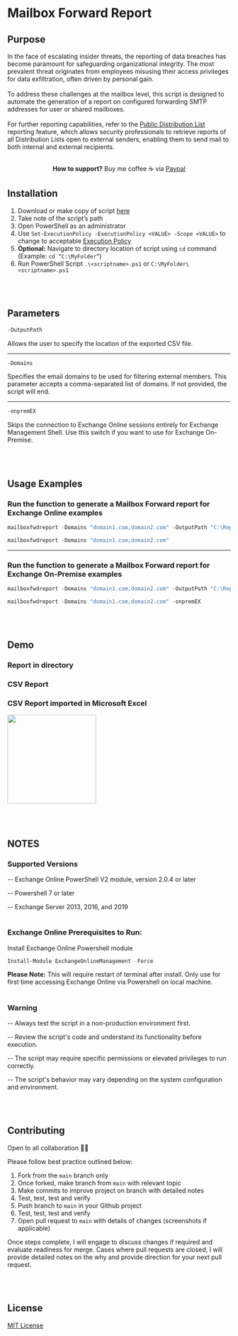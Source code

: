 # Mailbox Forward Report
## Purpose 

In the face of escalating insider threats, the reporting of data breaches has become paramount for safeguarding organizational integrity. The most prevalent threat originates from employees misusing their access privileges for data exfiltration, often driven by personal gain. 
<br></br>
To address these challenges at the mailbox level, this script is designed to automate the generation of a report on configured forwarding SMTP addresses for user or shared mailboxes.
<br></br>
For further reporting capabilities, refer to the [Public Distribution List](https://github.com/lev2pr0/publicDLreport) reporting feature, which allows security professionals to retrieve reports of all Distribution Lists open to external senders, enabling them to send mail to both internal and external recipients. 
<br></br>

<p align="center" 
 
 **How to support?** Buy me coffee ☕️ via [Paypal](https://www.paypal.com/donate/?business=E7G9HLW2WPV22&no_recurring=1&item_name=Empowering+all+to+achieve+success+through+technology.%0A&currency_code=USD)

</p>

## Installation

1. Download or make copy of script [here](https://github.com/lev2pr0/mailboxforwardreport/blob/main/mailboxfwdreport.ps1)
2. Take note of the script’s path
3. Open PowerShell as an administrator
4. Use ```Set-ExecutionPolicy -ExecutionPolicy <VALUE> -Scope <VALUE>``` to change to acceptable [Execution Policy](https://learn.microsoft.com/en-us/powershell/module/microsoft.powershell.security/set-executionpolicy?view=powershell-7.5#-executionpolicy)
5. **Optional:** Navigate to directory location of script using ```cd``` command (Example: ```cd “C:\MyFolder”```)
6. Run PowerShell Script ```.\<scriptname>.ps1``` or ```C:\MyFolder\<scriptname>.ps1```

<br></br>
## Parameters 

```powershell
-OutputPath
```
Allows the user to specify the location of the exported CSV file.

---

```powershell
-Domains
```
Specifies the email domains to be used for filtering external members. This parameter accepts a comma-separated list of domains. If not provided, the script will end. 

---

```powershell
-onpremEX
```
Skips the connection to Exchange Online sessions entirely for Exchange Management Shell. Use this switch if you want to use for Exchange On-Premise.

<br></br>
## Usage Examples

### Run the function to generate a Mailbox Forward report for Exchange Online examples
```powershell
mailboxfwdreport -Domains "domain1.com,domain2.com" -OutputPath "C:\Reports"
```
```powershell
mailboxfwdreport -Domains "domain1.com,domain2.com"
```

---

### Run the function to generate a Mailbox Forward report for Exchange On-Premise examples
```powershell
mailboxfwdreport -Domains "domain1.com,domain2.com" -OutputPath "C:\Reports" -onpremEX 
```
```powershell
mailboxfwdreport -Domains "domain1.com,domain2.com" -onpremEX
```

<br></br>
## Demo

### Report in directory

### CSV Report

### CSV Report imported in Microsoft Excel

<img src="https://media2.giphy.com/media/v1.Y2lkPTc5MGI3NjExOGlmcmhqeWZkejFnZHV3MnU2MTIxYjczNW9ldTJmdm1leDdsaXR4YyZlcD12MV9pbnRlcm5hbF9naWZfYnlfaWQmY3Q9Zw/vR1dPIYzQmkRzLZk2w/giphy.gif" width="200" height="200" />

<br></br>
## NOTES

### Supported Versions

-- Exchange Online PowerShell V2 module, version 2.0.4 or later

-- Powershell 7 or later

-- Exchange Server 2013, 2016, and 2019

#

### Exchange Online Prerequisites to Run: 

Install Exchange Online Powershell module
```powershell
Install-Module ExchangeOnlineManagement -Force
```
**Please Note:** This will require restart of terminal after install. Only use for first time accessing Exchange Online via Powershell on local machine.

#

### Warning
-- Always test the script in a non-production environment first.


-- Review the script's code and understand its functionality before execution.


-- The script may require specific permissions or elevated privileges to run correctly.


-- The script's behavior may vary depending on the system configuration and environment.

<br></br>
## Contributing

Open to all collaboration 🙏🏽

Please follow best practice outlined below:

1. Fork from the ```main``` branch only
2. Once forked, make branch from ```main``` with relevant topic
3. Make commits to improve project on branch with detailed notes
4. Test, test, test and verify
5. Push branch to ```main``` in your Github project
6. Test, test, test and verify
7. Open pull request to ```main``` with details of changes (screenshots if applicable)

Once steps complete, I will engage to discuss changes if required and evaluate readiness for merge. Cases where pull requests are closed, I will provide detailed notes on the why and provide direction for your next pull request.

<br></br>
## License

[MIT License](https://choosealicense.com/licenses/mit/)
